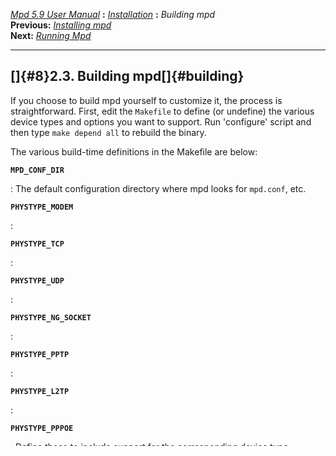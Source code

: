 [*Mpd 5.9 User Manual*](README.md) **:** [*Installation*](mpd5.md)
**:** *Building mpd*\
**Previous:** [*Installing mpd*](mpd7.md)\
**Next:** [*Running Mpd*](mpd9.md)

------------------------------------------------------------------------

## []{#8}2.3. Building mpd[]{#building}

If you choose to build mpd yourself to customize it, the process is
straightforward. First, edit the `Makefile` to define (or undefine) the
various device types and options you want to support. Run \'configure\'
script and then type `make depend all` to rebuild the binary.

The various build-time definitions in the Makefile are below:

**`MPD_CONF_DIR`**

:   The default configuration directory where mpd looks for `mpd.conf`,
    etc.

**`PHYSTYPE_MODEM`**

:   

**`PHYSTYPE_TCP`**

:   

**`PHYSTYPE_UDP`**

:   

**`PHYSTYPE_NG_SOCKET`**

:   

**`PHYSTYPE_PPTP`**

:   

**`PHYSTYPE_L2TP`**

:   

**`PHYSTYPE_PPPOE`**

:   Define these to include support for the corresponding device type.

**`ENCRYPTION_DES`**

:   These enable support for the corresponding encryption types.

**`SYSLOG_FACILITY`**

:   Mpd normally logs via `syslog(3)` using the facility `LOG_DAEMON`.
    You can customize the facility here.

------------------------------------------------------------------------

[*Mpd 5.9 User Manual*](README.md) **:** [*Installation*](mpd5.md)
**:** *Building mpd*\
**Previous:** [*Installing mpd*](mpd7.md)\
**Next:** [*Running Mpd*](mpd9.md)
